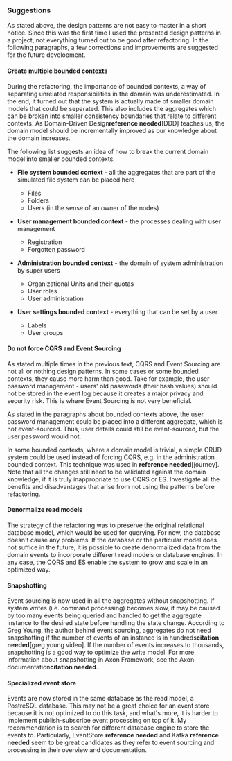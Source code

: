 ### Suggestions

As stated above, the design patterns are not easy to master in a short notice. Since this was the first time I used the presented design patterns in a project, not everything turned out to be good after refactoring. In the following paragraphs, a few corrections and improvements are suggested for the future development.

#### Create multiple bounded contexts

During the refactoring, the importance of bounded contexts, a way of separating unrelated responsibilities in the domain was underestimated. In the end, it turned out that the system is actually made of smaller domain models that could be separated. This also includes the aggregates which can be broken into smaller consistency boundaries that relate to different contexts. As Domain-Driven Design**reference needed**[DDD] teaches us, the domain model should be incrementally improved as our knowledge about the domain increases.

The following list suggests an idea of how to break the current domain model into smaller bounded contexts.

- **File system bounded context** - all the aggregates that are part of the simulated file system can be placed here
	- Files
	- Folders
	- Users (in the sense of an owner of the nodes)

- **User management bounded context** - the processes dealing with user management
	- Registration
	- Forgotten password

- **Administration bounded context** - the domain of system administration by super users
	- Organizational Units and their quotas
	- User roles
	- User administration

- **User settings bounded context** - everything that can be set by a user
	- Labels
	- User groups


#### Do not force CQRS and Event Sourcing

As stated multiple times in the previous text, CQRS and Event Sourcing are not all or nothing design patterns. In some cases or some bounded contexts, they cause more harm than good. Take for example, the user password management - users' old passwords (their hash values) should not be stored in the event log because it creates a major privacy and security risk. This is where Event Sourcing is not very beneficial. 

As stated in the paragraphs about bounded contexts above, the user password management could be placed into a different aggregate, which is not event-sourced. Thus, user details could still be event-sourced, but the user password would not. 

In some bounded contexts, where a domain model is trivial, a simple CRUD system could be used instead of forcing CQRS, e.g. in the administration bounded context. This technique was used in **reference needed**[journey]. Note that all the changes still need to be validated against the domain knowledge, if it is truly inappropriate to use CQRS or ES. Investigate all the benefits and disadvantages that arise from not using the patterns before refactoring.

#### Denormalize read models

The strategy of the refactoring was to preserve the original relational database model, which would be used for querying. For now, the database doesn't cause any problems. If the database or the particular model does not suffice in the future, it is possible to create denormalized data from the domain events to incorporate different read models or database engines. In any case, the CQRS and ES enable the system to grow and scale in an optimized way. 

#### Snapshotting

Event sourcing is now used in all the aggregates without snapshotting. If system writes (i.e. command processing) becomes slow, it may be caused by too many events being queried and handled to get the aggregate instance to the desired state before handling the state change. According to Greg Young, the author behind event sourcing, aggregates do not need snapshotting if the number of events of an instance is in hundreds**citation needed**[greg young video]. If the number of events increases to thousands, snapshotting is a good way to optimize the write model. For more information about snapshotting in Axon Framework, see the Axon documentation**citation needed**.

#### Specialized event store

Events are now stored in the same database as the read model, a PostreSQL database. This may not be a great choice for an event store because it is not optimized to do this task, and what's more, it is harder to implement publish-subscribe event processing on top of it. My recommendation is to search for different database engine to store the events to. Particularly, EventStore **reference needed** and Kafka **reference needed** seem to be great candidates as they refer to event sourcing and processing in their overview and documentation.